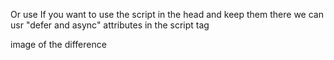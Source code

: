 Or use
If you want to use the script in the head and keep them there we can usr "defer and async" attributes in the script tag 

image of the difference